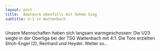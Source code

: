 ```yaml
---
layout: post
title:  Amateure ebenfalls mit hohem Sieg
subtitle: 4:1 in Wattenbach
---
```


Unsere Mannschaften haben sich langsam warmgeschossen: Die U23 siegte in der Oberliga bei der TSG Wattenbach mit 4:1. Die Tore erzielten Stroh-Engel (2), Reinhard und Heydel. Weiter so...


